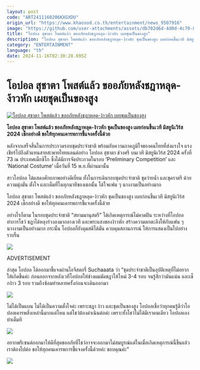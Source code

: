 ```yaml
---
layout: post
code: "ART2411160206KXGXDU"
origin_url: "https://www.khaosod.co.th/entertainment/news_9507916"
image: "https://github.com/user-attachments/assets/db702d6d-4d0d-4c70-8df2-4d82b19fa907"
title: "โอปอล สุชาตา โพสต์แล้ว ขออภัยหลังชฎาหลุด-ง้าวหัก เผยชุดเป็นของสูง"
description: "โอปอล สุชาตา โพสต์แล้ว ขออภัยหลังชฎาหลุด-ง้าวหัก ชุดเป็นของสูง เผยก่อนขึ้นเวที มิสยูนิเวิร์ส 2024 เช็กอย่างดี ขอให้ทุกคนเคารพการชี้แจงครั้งนี้ด้วย"
category: "ENTERTAINMENT"
language: "th"
date: 2024-11-16T02:30:28.695Z
---
```


# โอปอล สุชาตา โพสต์แล้ว ขออภัยหลังชฎาหลุด-ง้าวหัก เผยชุดเป็นของสูง

[![โอปอล สุชาตา โพสต์แล้ว ขออภัยหลังชฎาหลุด-ง้าวหัก เผยชุดเป็นของสูง](https://www.khaosod.co.th/wpapp/uploads/2024/11/Opal-Suchata.jpg "โอปอล สุชาตา โพสต์แล้ว ขออภัยหลังชฎาหลุด-ง้าวหัก เผยชุดเป็นของสูง")](https://www.khaosod.co.th/wpapp/uploads/2024/11/Opal-Suchata.jpg)

**โอปอล สุชาตา โพสต์แล้ว ขออภัยหลังชฎาหลุด-ง้าวหัก ชุดเป็นของสูง เผยก่อนขึ้นเวที มิสยูนิเวิร์ส 2024 เช็กอย่างดี ขอให้ทุกคนเคารพการชี้แจงครั้งนี้ด้วย**

หลังจากเสร็จสิ้นในการประกวดรอบชุดประจำชาติ พร้อมกับความภาคภูมิใจของคนไทยที่ส่งแรงใจ แรงเชียร์ไปถึงตัวแทนสายสะพายไทยแลนด์อย่าง โอปอล สุชาตา ช่วงศรี บนเวที มิสยูนิเวิร์ส 2024 ครั้งที่ 73 ณ ประเทศเม็กซิโก ซึ่งได้มีการจัดประกวดในรอบ ‘Preliminary Competition’ และ ‘National Costume’ เมื่อวันที่ 15 พ.ย.ที่ผ่านมานั้น

สาวโอปอล ได้แสดงศักยภาพอย่างดีเยี่ยม ทั้งในการเดินรอบชุดประจำชาติ ชุดว่ายน้ำ และชุดราตรี ด้วยความมุ่งมั่น ตั้งใจ และเต็มที่ในทุกนาทีของเธอนั้น ได้ใจแฟน ๆ นางงามเป็นอย่างมาก

โอปอล สุชาตา โพสต์แล้ว ขออภัยหลังชฎาหลุด-ง้าวหัก ชุดเป็นของสูง เผยก่อนขึ้นเวที มิสยูนิเวิร์ส 2024 เช็กอย่างดี ขอให้ทุกคนเคารพการชี้แจงครั้งนี้ด้วย

อย่างไรก็ตาม ในรอบชุดประจำชาติ “สยามมานุสตรี” ได้เกิดเหตุการณ์ไม่คาดฝัน ระหว่างที่โอปอลทำการโชว์ ชฎาได้หลุงร่วงลงมากลางเวที และพระแสงของง้าวหัก สร้างความตกตะลึงให้กับแฟน ๆ นางงามเป็นอย่างมาก กระนั้น โอปอลก็ยังคุมสติได้มั่น ควบคุมสถานการณ์ ให้การแสดงเป็นไปอย่างราบรื่น

[![](https://www.khaosod.co.th/wpapp/uploads/2024/11/16-โอปอล4.jpg)](https://www.khaosod.co.th/wpapp/uploads/2024/11/16-โอปอล4.jpg)

ADVERTISEMENT

ล่าสุด โอปอล ได้ออกมาชี้แจงผ่านไอจีสตอรี่ Suchaaata ว่า “ชุดประจำชาติเป็นอุบัติเหตุที่ไม่อยากให้เกิดขึ้นค่ะ ก่อนออกจากหลังเวทีโอปอลให้ช่างผมมัดชฎาให้ใหม่ 3-4 รอบ จนรู้สึกว่ามันแน่น และเช็กง้าว 3 รอบ รวมถึงซ้อมท่าหลายครั้งก่อนจะเดินออกมา

[![](https://www.khaosod.co.th/wpapp/uploads/2024/11/16-โอปอล3.jpg)](https://www.khaosod.co.th/wpapp/uploads/2024/11/16-โอปอล3.jpg)

ไม่ได้เป็นแผน ไม่ได้เป็นความตั้งใจค่ะ เพราะชฎา ง้าว และชุดเป็นของสูง โอปอลเชื่อว่าทุกคนรู้ดีว่าโอปอลเคารพสิ่งเหล่านี้มากแค่ไหน แต่โชว์ต้องดำเนินต่อค่ะ เพราะทั้งโชว์ไม่ได้มีเราคนเดียว โอปอลเองทำเต็มที

[![](https://www.khaosod.co.th/wpapp/uploads/2024/11/16-โอปอล7.jpg)](https://www.khaosod.co.th/wpapp/uploads/2024/11/16-โอปอล7.jpg)

อยากพรีเซนต์ออกมาให้ดีที่สุดขออภัยที่โชว์อาจจะออกมาไม่สมบูรณ์แต่ในเมื่อเกิดเหตุการณ์นี้ขึ้นแล้วเราต้องไปต่อ ขอให้ทุกคนเคารพการชี้แจงครั้งนี้ด้วยค่ะ ขอบคุณค่ะ”

[![](https://www.khaosod.co.th/wpapp/uploads/2024/11/16-โอปอล1.jpg)](https://www.khaosod.co.th/wpapp/uploads/2024/11/16-โอปอล1.jpg)
